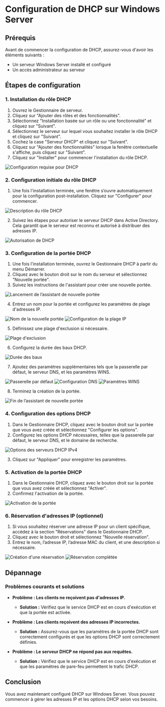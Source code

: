 # Configuration de DHCP sur Windows Server

## Prérequis

Avant de commencer la configuration de DHCP, assurez-vous d'avoir les éléments suivants :
- Un serveur Windows Server installé et configuré
- Un accès administrateur au serveur

## Étapes de configuration

### 1. Installation du rôle DHCP

1. Ouvrez le Gestionnaire de serveur.
2. Cliquez sur "Ajouter des rôles et des fonctionnalités".
3. Sélectionnez "Installation basée sur un rôle ou une fonctionnalité" et cliquez sur "Suivant".
4. Sélectionnez le serveur sur lequel vous souhaitez installer le rôle DHCP et cliquez sur "Suivant".
5. Cochez la case "Serveur DHCP" et cliquez sur "Suivant".
6. Cliquez sur "Ajouter des fonctionnalités" lorsque la fenêtre contextuelle s'affiche, puis cliquez sur "Suivant".
7. Cliquez sur "Installer" pour commencer l'installation du rôle DHCP.

![Configuration requise pour DHCP](../images/windows-dhcp/windows_server_dhcp_conf_requise.png)

### 2. Configuration initiale du rôle DHCP

1. Une fois l'installation terminée, une fenêtre s’ouvre automatiquement pour la configuration post-installation. Cliquez sur "Configurer" pour commencer.

![Description du rôle DHCP](../images/windows-dhcp/windows_server_dhcp_conf_description.png)

2. Suivez les étapes pour autoriser le serveur DHCP dans Active Directory. Cela garantit que le serveur est reconnu et autorisé à distribuer des adresses IP.

![Autorisation de DHCP](../images/windows-dhcp/windows_server_dhcp_conf_autorisation.png)

### 3. Configuration de la portée DHCP

1. Une fois l'installation terminée, ouvrez le Gestionnaire DHCP à partir du menu Démarrer.
2. Cliquez avec le bouton droit sur le nom du serveur et sélectionnez "Nouvelle portée".
3. Suivez les instructions de l'assistant pour créer une nouvelle portée.

![Lancement de l’assistant de nouvelle portée](../images/windows-dhcp/windows_server_dhcp_nouvelle_etendue_assistant.png)

4. Entrez un nom pour la portée et configurez les paramètres de plage d'adresses IP.

![Nom de la nouvelle portée](../images/windows-dhcp/windows_server_dhcp_nouvelle_etendue_nom.png)
![Configuration de la plage IP](../images/windows-dhcp/windows_server_dhcp_nouvelle_etendue_plage_ip.png)

5. Définissez une plage d'exclusion si nécessaire.

![Plage d'exclusion](../images/windows-dhcp/windows_server_dhcp_nouvelle_etendue_exclusion.png)

6. Configurez la durée des baux DHCP.

![Durée des baux](../images/windows-dhcp/windows_server_dhcp_nouvelle_etendue_bail.png)

7. Ajoutez des paramètres supplémentaires tels que la passerelle par défaut, le serveur DNS, et les paramètres WINS.

![Passerelle par défaut](../images/windows-dhcp/windows_server_dhcp_nouvelle_etendue_passrelle.png)
![Configuration DNS](../images/windows-dhcp/windows_server_dhcp_nouvelle_etendue_dns.png)
![Paramètres WINS](../images/windows-dhcp/windows_server_dhcp_nouvelle_etendue_wins.png)

8. Terminez la création de la portée.

![Fin de l’assistant de nouvelle portée](../images/windows-dhcp/windows_server_dhcp_nouvelle_etendue_fin.png)

### 4. Configuration des options DHCP

1. Dans le Gestionnaire DHCP, cliquez avec le bouton droit sur la portée que vous avez créée et sélectionnez "Configurer les options".
2. Configurez les options DHCP nécessaires, telles que la passerelle par défaut, le serveur DNS, et le domaine de recherche.

![Options des serveurs DHCP IPv4](../images/windows-dhcp/windows_server_dhcp_options_serveurs_ipv4.png)

3. Cliquez sur "Appliquer" pour enregistrer les paramètres.

### 5. Activation de la portée DHCP

1. Dans le Gestionnaire DHCP, cliquez avec le bouton droit sur la portée que vous avez créée et sélectionnez "Activer".
2. Confirmez l'activation de la portée.

![Activation de la portée](../images/windows-dhcp/windows_server_dhcp_nouvelle_etendue_activer.png)

### 6. Réservation d'adresses IP (optionnel)

1. Si vous souhaitez réserver une adresse IP pour un client spécifique, accédez à la section "Réservations" dans le Gestionnaire DHCP.
2. Cliquez avec le bouton droit et sélectionnez "Nouvelle réservation".
3. Entrez le nom, l’adresse IP, l’adresse MAC du client, et une description si nécessaire.

![Création d'une réservation](../images/windows-dhcp/windows_server_dhcp_reservation.png)
![Réservation complétée](../images/windows-dhcp/windows_server_dhcp_reservation_1.png)

## Dépannage

### Problèmes courants et solutions

- **Problème : Les clients ne reçoivent pas d'adresses IP.**
  - **Solution :** Vérifiez que le service DHCP est en cours d'exécution et que la portée est activée.

- **Problème : Les clients reçoivent des adresses IP incorrectes.**
  - **Solution :** Assurez-vous que les paramètres de la portée DHCP sont correctement configurés et que les options DHCP sont correctement définies.

- **Problème : Le serveur DHCP ne répond pas aux requêtes.**
  - **Solution :** Vérifiez que le service DHCP est en cours d'exécution et que les paramètres de pare-feu permettent le trafic DHCP.

## Conclusion

Vous avez maintenant configuré DHCP sur Windows Server. Vous pouvez commencer à gérer les adresses IP et les options DHCP selon vos besoins.

